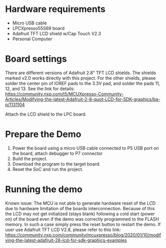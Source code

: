 Hardware requirements
===================
- Micro USB cable
- LPCXpresso55S69 board
- Adafruit TFT LCD shield w/Cap Touch V2.3
- Personal Computer

Board settings
============
There are different versions of Adafruit 2.8" TFT LCD shields. The shields marked
v2.0 works directly with this project. For the other shields, please solder
the center pin of IOREF pads to the 3.3V pad, and solder the pads 11, 12, and 13.
See the link for details:
https://community.nxp.com/t5/MCUXpresso-Community-Articles/Modifying-the-latest-Adafruit-2-8-quot-LCD-for-SDK-graphics/ba-p/1131104

Attach the LCD shield to the LPC board.

Prepare the Demo
===============
1.  Power the board using a micro USB cable connected to P5 USB port on the board, attach debugger to P7 connector
2.  Build the project.
3.  Download the program to the target board.
4.  Reset the SoC and run the project.

Running the demo
===============
Known issue: The MCU is not able to generate hardware reset of the LCD due to hardware limitation of the boards interconnection.
Because of this the LCD may not get initialized (stays blank) following a cold start (power on) of the board even if the demo was
correctly programmed to the FLASH memory. In such a case simply press the reset button to restart the demo.
If user use Adafruit TFT LCD V2.8, please refer to this link: https://community.nxp.com/community/mcuxpresso/blog/2020/01/10/modifying-the-latest-adafruit-28-lcd-for-sdk-graphics-examples